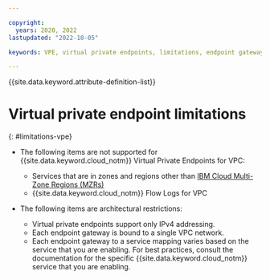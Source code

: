 ```yaml
---

copyright:
  years: 2020, 2022
lastupdated: "2022-10-05"

keywords: VPE, virtual private endpoints, limitations, endpoint gateway

---
```


{{site.data.keyword.attribute-definition-list}}

# Virtual private endpoint limitations
{: #limitations-vpe}

* The following items are not supported for {{site.data.keyword.cloud_notm}} Virtual Private Endpoints for VPC:

   * Services that are in zones and regions other than [IBM Cloud Multi-Zone Regions (MZRs)](/docs/overview?topic=overview-locations#mzr-table) 
   * {{site.data.keyword.cloud_notm}} Flow Logs for VPC

* The following items are architectural restrictions:

   * Virtual private endpoints support only IPv4 addressing.
   * Each endpoint gateway is bound to a single VPC network.
   * Each endpoint gateway to a service mapping varies based on the service that you are enabling. For best practices, consult the documentation for the specific {{site.data.keyword.cloud_notm}} service that you are enabling.
